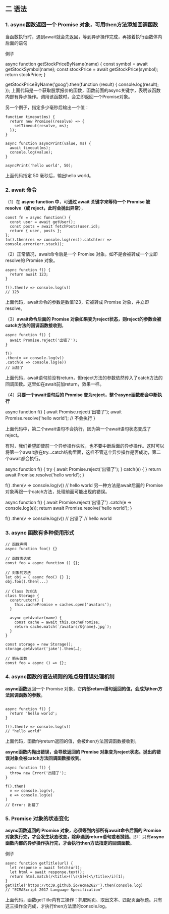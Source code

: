 ## 二 语法

### 1. async函数返回一个 Promise 对象，可用then方法添加回调函数
当函数执行时，遇到await就会先返回，等到异步操作完成，再接着执行函数体内后面的语句

例子

async function getStockPriceByName(name) {
  const symbol = await getStockSymbol(name);
  const stockPrice = await getStockPrice(symbol);
  return stockPrice;
}

getStockPriceByName('goog').then(function (result) {
  console.log(result);
});
上面代码是一个获取股票报价的函数，函数前面的async关键字，表明该函数内部有异步操作。调用该函数时，会立即返回一个Promise对象。

另一个例子，指定多少毫秒后输出一个值：



```
function timeout(ms) {
  return new Promise((resolve) => {
    setTimeout(resolve, ms);
  });
}

async function asyncPrint(value, ms) {
  await timeout(ms);
  console.log(value);
}

asyncPrint('hello world', 50);
```


上面代码指定 50 毫秒后，输出hello world。


### 2. await 命令
（1）在 **async function 中**，可**通过 await 关键字来等待一个 Promise 被 resolve（或 reject，此时会抛出异常）**， 

```
const fn = async function() {
  const user = await getUser();
  const posts = await fetchPosts(user.id);
  return { user, posts };
};
fn().then(res => console.log(res)).catch(err => console.error(err.stack));
```

（2）正常情况，await命令后是一个 Promise 对象。如不是会被转成一个立即resolve的 Promise 对象。



```
async function f() {
  return await 123;
}

f().then(v => console.log(v))
// 123
```


上面代码，await命令的参数是数值123，它被转成 Promise 对象，并立即resolve。

（3）**await命令后面的 Promise 对象如果变为reject状态，则reject的参数会被catch方法的回调函数接收到**。



```
async function f() {
  await Promise.reject('出错了');
}

f()
.then(v => console.log(v))
.catch(e => console.log(e))
// 出错了
```


上面代码，await语句前没有return，但reject方法的参数依然传入了catch方法的回调函数。这里如在await前加return，效果一样。

（4）**只要一个await语句后的 Promise 变为reject，整个async函数都会中断执行**

async function f() {
  await Promise.reject('出错了');
  await Promise.resolve('hello world'); // 不会执行
}

上面代码中，第二个await语句不会执行，因为第一个await语句状态变成了reject。

有时，我们希望即使前一个异步操作失败，也不要中断后面的异步操作。这时可以将第一个await放在try...catch结构里面，这样不管这个异步操作是否成功，第二个await都会执行。

async function f() {
  try {
    await Promise.reject('出错了');
  } catch(e) {
  }
  return await Promise.resolve('hello world');
}

f()
.then(v => console.log(v))
// hello world
另一种方法是await后面的 Promise 对象再跟一个catch方法，处理前面可能出现的错误。

async function f() {
  await Promise.reject('出错了')
    .catch(e => console.log(e));
  return await Promise.resolve('hello world');
}

f()
.then(v => console.log(v))
// 出错了
// hello world


### 3. async 函数有多种使用形式



```
// 函数声明
async function foo() {}

// 函数表达式
const foo = async function () {};

// 对象的方法
let obj = { async foo() {} };
obj.foo().then(...)

// Class 的方法
class Storage {
  constructor() {
    this.cachePromise = caches.open('avatars');
  }

  async getAvatar(name) {
    const cache = await this.cachePromise;
    return cache.match(`/avatars/${name}.jpg`);
  }
}

const storage = new Storage();
storage.getAvatar('jake').then(…);

// 箭头函数
const foo = async () => {};
```

### 4. async函数的语法规则的难点是错误处理机制

**async函数**返回一个 Promise 对象，它**内部return语句返回的值，会成为then方法回调函数的参数**。


```

async function f() {
  return 'hello world';
}

f().then(v => console.log(v))
// "hello world"
```


上面代码，函数f内return返回的值，会被then方法回调函数接收到。

**async函数内抛出错误，会导致返回的 Promise 对象变为reject状态。抛出的错误对象会被catch方法回调函数接收到**。



```
async function f() {
  throw new Error('出错了');
}

f().then(
  v => console.log(v),
  e => console.log(e)
)
// Error: 出错了
```

### 5. Promise 对象的状态变化
**async函数返回的 Promise 对象，必须等到内部所有await命令后面的 Promise 对象执行完，才会发生状态改变，除非遇到return语句或者抛错**。即：只有**async函数内部的异步操作执行完，才会执行then方法指定的回调函数**。

例子



```
async function getTitle(url) {
  let response = await fetch(url);
  let html = await response.text();
  return html.match(/<title>([\s\S]+)<\/title>/i)[1];
}
getTitle('https://tc39.github.io/ecma262/').then(console.log)
// "ECMAScript 2017 Language Specification"
```


上面代码，函数getTitle内有三操作：抓取网页、取出文本、匹配页面标题。只有这三操作全完成，才执行then方法里的console.log。

### 





